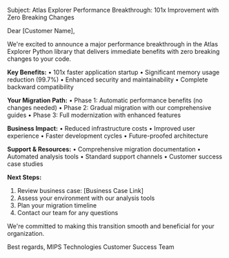 
Subject: Atlas Explorer Performance Breakthrough: 101x Improvement with Zero Breaking Changes

Dear [Customer Name],

We're excited to announce a major performance breakthrough in the Atlas Explorer 
Python library that delivers immediate benefits with zero breaking changes to your code.

**Key Benefits:**
• 101x faster application startup
• Significant memory usage reduction (99.7%)
• Enhanced security and maintainability
• Complete backward compatibility

**Your Migration Path:**
• Phase 1: Automatic performance benefits (no changes needed)
• Phase 2: Gradual migration with our comprehensive guides
• Phase 3: Full modernization with enhanced features

**Business Impact:**
• Reduced infrastructure costs
• Improved user experience
• Faster development cycles
• Future-proofed architecture

**Support & Resources:**
• Comprehensive migration documentation
• Automated analysis tools
• Standard support channels
• Customer success case studies

**Next Steps:**
1. Review business case: [Business Case Link]
2. Assess your environment with our analysis tools
3. Plan your migration timeline
4. Contact our team for any questions

We're committed to making this transition smooth and beneficial for your organization.

Best regards,
MIPS Technologies Customer Success Team
